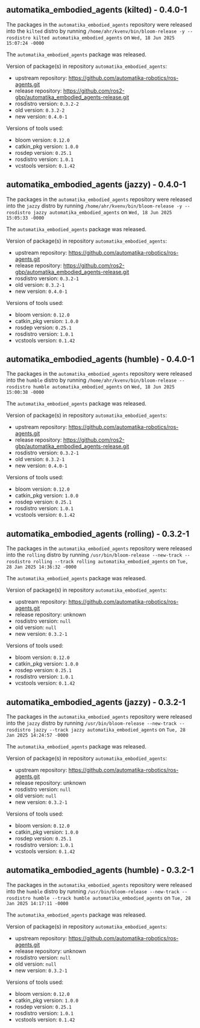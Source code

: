 ## automatika_embodied_agents (kilted) - 0.4.0-1

The packages in the `automatika_embodied_agents` repository were released into the `kilted` distro by running `/home/ahr/kvenv/bin/bloom-release -y --rosdistro kilted automatika_embodied_agents` on `Wed, 18 Jun 2025 15:07:24 -0000`

The `automatika_embodied_agents` package was released.

Version of package(s) in repository `automatika_embodied_agents`:

- upstream repository: https://github.com/automatika-robotics/ros-agents.git
- release repository: https://github.com/ros2-gbp/automatika_embodied_agents-release.git
- rosdistro version: `0.3.2-2`
- old version: `0.3.2-2`
- new version: `0.4.0-1`

Versions of tools used:

- bloom version: `0.12.0`
- catkin_pkg version: `1.0.0`
- rosdep version: `0.25.1`
- rosdistro version: `1.0.1`
- vcstools version: `0.1.42`


## automatika_embodied_agents (jazzy) - 0.4.0-1

The packages in the `automatika_embodied_agents` repository were released into the `jazzy` distro by running `/home/ahr/kvenv/bin/bloom-release -y --rosdistro jazzy automatika_embodied_agents` on `Wed, 18 Jun 2025 15:05:33 -0000`

The `automatika_embodied_agents` package was released.

Version of package(s) in repository `automatika_embodied_agents`:

- upstream repository: https://github.com/automatika-robotics/ros-agents.git
- release repository: https://github.com/ros2-gbp/automatika_embodied_agents-release.git
- rosdistro version: `0.3.2-1`
- old version: `0.3.2-1`
- new version: `0.4.0-1`

Versions of tools used:

- bloom version: `0.12.0`
- catkin_pkg version: `1.0.0`
- rosdep version: `0.25.1`
- rosdistro version: `1.0.1`
- vcstools version: `0.1.42`


## automatika_embodied_agents (humble) - 0.4.0-1

The packages in the `automatika_embodied_agents` repository were released into the `humble` distro by running `/home/ahr/kvenv/bin/bloom-release --rosdistro humble automatika_embodied_agents` on `Wed, 18 Jun 2025 15:00:38 -0000`

The `automatika_embodied_agents` package was released.

Version of package(s) in repository `automatika_embodied_agents`:

- upstream repository: https://github.com/automatika-robotics/ros-agents.git
- release repository: https://github.com/ros2-gbp/automatika_embodied_agents-release.git
- rosdistro version: `0.3.2-1`
- old version: `0.3.2-1`
- new version: `0.4.0-1`

Versions of tools used:

- bloom version: `0.12.0`
- catkin_pkg version: `1.0.0`
- rosdep version: `0.25.1`
- rosdistro version: `1.0.1`
- vcstools version: `0.1.42`


## automatika_embodied_agents (rolling) - 0.3.2-1

The packages in the `automatika_embodied_agents` repository were released into the `rolling` distro by running `/usr/bin/bloom-release --new-track --rosdistro rolling --track rolling automatika_embodied_agents` on `Tue, 28 Jan 2025 14:36:32 -0000`

The `automatika_embodied_agents` package was released.

Version of package(s) in repository `automatika_embodied_agents`:

- upstream repository: https://github.com/automatika-robotics/ros-agents.git
- release repository: unknown
- rosdistro version: `null`
- old version: `null`
- new version: `0.3.2-1`

Versions of tools used:

- bloom version: `0.12.0`
- catkin_pkg version: `1.0.0`
- rosdep version: `0.25.1`
- rosdistro version: `1.0.1`
- vcstools version: `0.1.42`


## automatika_embodied_agents (jazzy) - 0.3.2-1

The packages in the `automatika_embodied_agents` repository were released into the `jazzy` distro by running `/usr/bin/bloom-release --new-track --rosdistro jazzy --track jazzy automatika_embodied_agents` on `Tue, 28 Jan 2025 14:24:57 -0000`

The `automatika_embodied_agents` package was released.

Version of package(s) in repository `automatika_embodied_agents`:

- upstream repository: https://github.com/automatika-robotics/ros-agents.git
- release repository: unknown
- rosdistro version: `null`
- old version: `null`
- new version: `0.3.2-1`

Versions of tools used:

- bloom version: `0.12.0`
- catkin_pkg version: `1.0.0`
- rosdep version: `0.25.1`
- rosdistro version: `1.0.1`
- vcstools version: `0.1.42`


## automatika_embodied_agents (humble) - 0.3.2-1

The packages in the `automatika_embodied_agents` repository were released into the `humble` distro by running `/usr/bin/bloom-release --new-track --rosdistro humble --track humble automatika_embodied_agents` on `Tue, 28 Jan 2025 14:17:11 -0000`

The `automatika_embodied_agents` package was released.

Version of package(s) in repository `automatika_embodied_agents`:

- upstream repository: https://github.com/automatika-robotics/ros-agents.git
- release repository: unknown
- rosdistro version: `null`
- old version: `null`
- new version: `0.3.2-1`

Versions of tools used:

- bloom version: `0.12.0`
- catkin_pkg version: `1.0.0`
- rosdep version: `0.25.1`
- rosdistro version: `1.0.1`
- vcstools version: `0.1.42`



